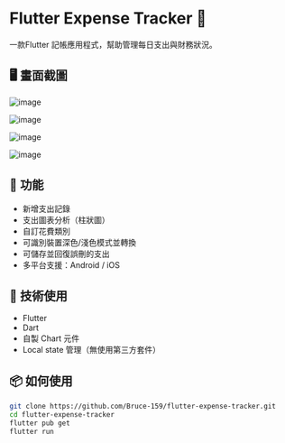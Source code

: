 # Flutter Expense Tracker 💸

一款Flutter 記帳應用程式，幫助管理每日支出與財務狀況。

## 🖥️ 畫面截圖

![image](https://github.com/user-attachments/assets/d3427716-3f3e-49bf-877e-9eb9a6980486)

![image](https://github.com/user-attachments/assets/edb91448-d677-4d5b-bc1b-0f4daaf6c3f3)

![image](https://github.com/user-attachments/assets/d20b07b2-8ffb-4100-8647-e383a1b6a7c4)

![image](https://github.com/user-attachments/assets/fe3f4569-8503-4ec2-8aff-143f59ba856b)



## 📝 功能

- 新增支出記錄
- 支出圖表分析（柱狀圖）
- 自訂花費類別
- 可識別裝置深色/淺色模式並轉換
- 可儲存並回復誤刪的支出
- 多平台支援：Android / iOS

## 🔧 技術使用

- Flutter
- Dart
- 自製 Chart 元件
- Local state 管理（無使用第三方套件）

## 📦 如何使用

```bash
git clone https://github.com/Bruce-159/flutter-expense-tracker.git
cd flutter-expense-tracker
flutter pub get
flutter run
